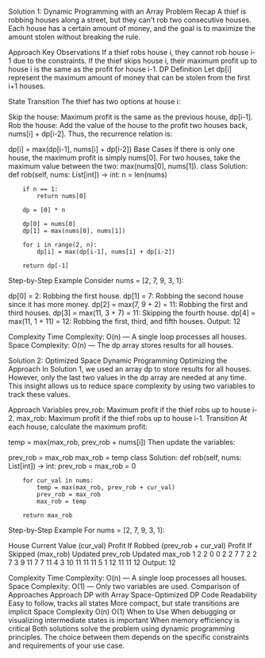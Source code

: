 Solution 1: Dynamic Programming with an Array
Problem Recap
A thief is robbing houses along a street, but they can't rob two consecutive houses. Each house has a certain amount of money, and the goal is to maximize the amount stolen without breaking the rule.

Approach
Key Observations
If a thief robs house i, they cannot rob house i-1 due to the constraints.
If the thief skips house i, their maximum profit up to house i is the same as the profit for house i-1.
DP Definition
Let dp[i] represent the maximum amount of money that can be stolen from the first i+1 houses.

State Transition
The thief has two options at house i:

Skip the house: Maximum profit is the same as the previous house, dp[i-1].
Rob the house: Add the value of the house to the profit two houses back, nums[i] + dp[i-2].
Thus, the recurrence relation is:

dp[i] = max(dp[i-1], nums[i] + dp[i-2])
Base Cases
If there is only one house, the maximum profit is simply nums[0].
For two houses, take the maximum value between the two: max(nums[0], nums[1]).
class Solution:
    def rob(self, nums: List[int]) -> int:
        n = len(nums)
        
        if n == 1:
            return nums[0]
        
        dp = [0] * n
        
        dp[0] = nums[0]
        dp[1] = max(nums[0], nums[1])
        
        for i in range(2, n):
            dp[i] = max(dp[i-1], nums[i] + dp[i-2])
        
        return dp[-1] 
Step-by-Step Example
Consider nums = [2, 7, 9, 3, 1]:

dp[0] = 2: Robbing the first house.
dp[1] = 7: Robbing the second house since it has more money.
dp[2] = max(7, 9 + 2) = 11: Robbing the first and third houses.
dp[3] = max(11, 3 + 7) = 11: Skipping the fourth house.
dp[4] = max(11, 1 + 11) = 12: Robbing the first, third, and fifth houses.
Output: 12

Complexity
Time Complexity: O(n) — A single loop processes all houses.
Space Complexity: O(n) — The dp array stores results for all houses.


Solution 2: Optimized Space Dynamic Programming
Optimizing the Approach
In Solution 1, we used an array dp to store results for all houses. However, only the last two values in the dp array are needed at any time. This insight allows us to reduce space complexity by using two variables to track these values.

Approach
Variables
prev_rob: Maximum profit if the thief robs up to house i-2.
max_rob: Maximum profit if the thief robs up to house i-1.
Transition
At each house, calculate the maximum profit:

temp = max(max_rob, prev_rob + nums[i])
Then update the variables:

prev_rob = max_rob
max_rob = temp
class Solution:
    def rob(self, nums: List[int]) -> int:
        prev_rob = max_rob = 0

        for cur_val in nums:
            temp = max(max_rob, prev_rob + cur_val)
            prev_rob = max_rob
            max_rob = temp
        
        return max_rob
Step-by-Step Example
For nums = [2, 7, 9, 3, 1]:

House	Current Value (cur_val)	Profit If Robbed (prev_rob + cur_val)	Profit If Skipped (max_rob)	Updated prev_rob	Updated max_rob
1	2	2	0	0	2
2	7	7	2	2	7
3	9	11	7	7	11
4	3	10	11	11	11
5	1	12	11	11	12
Output: 12

Complexity
Time Complexity: O(n) — A single loop processes all houses.
Space Complexity: O(1) — Only two variables are used.
Comparison of Approaches
Approach	DP with Array	Space-Optimized DP
Code Readability	Easy to follow, tracks all states	More compact, but state transitions are implicit
Space Complexity	O(n)	O(1)
When to Use	When debugging or visualizing intermediate states is important	When memory efficiency is critical
Both solutions solve the problem using dynamic programming principles. The choice between them depends on the specific constraints and requirements of your use case.